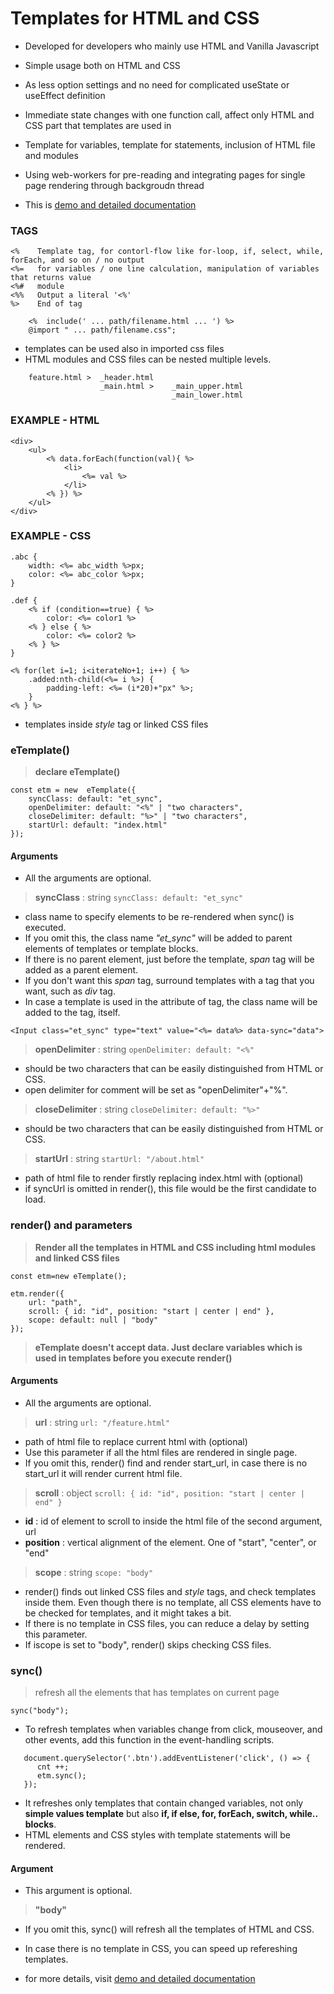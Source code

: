 # Templates for HTML and CSS

* Developed for developers who mainly use HTML and Vanilla Javascript
* Simple usage both on HTML and CSS
* As less option settings and no need for complicated useState or useEffect definition
* Immediate state changes with one function call, affect only HTML and CSS part that templates are used in
* Template for variables, template for statements, inclusion of HTML file and modules
* Using web-workers for pre-reading and integrating pages for single page rendering through backgroudn thread

* This is [demo and detailed documentation](https://ybrians.cafe24.com/etemplate/)

### TAGS
```
<%    Template tag, for contorl-flow like for-loop, if, select, while, forEach, and so on / no output
<%=   for variables / one line calculation, manipulation of variables that returns value
<%#   module
<%%   Output a literal '<%'
%>    End of tag

    <%  include(' ... path/filename.html ... ') %>
    @import " ... path/filename.css";
```
* templates can be used also in imported css files
* HTML modules and CSS files can be nested multiple levels.

```
    feature.html >  _header.html
                    _main.html >    _main_upper.html
                                    _main_lower.html
```
### EXAMPLE - HTML
```
<div>
    <ul>
        <% data.forEach(function(val){ %>
            <li>
                <%= val %>
            </li>
        <% }) %>
    </ul>
</div>
```
### EXAMPLE - CSS
```
.abc {
    width: <%= abc_width %>px;
    color: <%= abc_color %>px;
}

.def {
    <% if (condition==true) { %>
        color: <%= color1 %>
    <% } else { %>
        color: <%= color2 %>
    <% } %>
}

<% for(let i=1; i<iterateNo+1; i++) { %>
    .added:nth-child(<%= i %>) {
        padding-left: <%= (i*20)+"px" %>;
    }
<% } %>
```
- templates inside _style_ tag or linked CSS files

### eTemplate()
> **declare eTemplate()**

```
const etm = new  eTemplate({
    syncClass: default: "et_sync",
    openDelimiter: default: "<%" | "two characters", 
    closeDelimiter: default: "%>" | "two characters",
    startUrl: default: "index.html"
});
```

#### **Arguments**
* All the arguments are optional.

> **syncClass** : string  `syncClass: default: "et_sync"`
        
* class name to specify elements to be re-rendered when sync() is executed.
* If you omit this, the class name _"et_sync"_ will be added to parent elements of templates or template blocks.
* If there is no parent element, just before the template, _span_ tag will be added as a parent element.
* If you don't want this _span_ tag, surround templates with a tag that you want, such as _div_ tag.
* In case a template is used in the attribute of tag, the class name will be added to the tag, itself.
```
<Input class="et_sync" type="text" value="<%= data%> data-sync="data">
```

> **openDelimiter** : string  `openDelimiter: default: "<%"`
        
* should be two characters that can be easily distinguished from HTML or CSS.
* open delimiter for comment will be set as "openDelimiter"+"%".

> **closeDelimiter** : string  `closeDelimiter: default: "%>"`
        
* should be two characters that can be easily distinguished from HTML or CSS.

> **startUrl** : string  `startUrl: "/about.html"`

* path of html file to render firstly replacing index.html with (optional)
* if syncUrl is omitted in render(), this file would be the first candidate to load.

### render() and parameters
> **Render all the templates in HTML and CSS including html modules and linked CSS files**
    
```
const etm=new eTemplate();

etm.render({
    url: "path", 
    scroll: { id: "id", position: "start | center | end" },
    scope: default: null | "body"
});
```
> **eTemplate doesn't accept data. Just declare variables which is used in templates before you execute render()**

#### **Arguments**
* All the arguments are optional.

> **url** : string  `url: "/feature.html"`

* path of html file to replace current html with (optional)
* Use this parameter if all the html files are rendered in single page.
* If you omit this, render() find and render start_url, in case there is no start_url it will render current html file.

> **scroll** : object  `scroll: { id: "id", position: "start | center | end" }`

* **id** : id of element to scroll to inside the html file of the second argument, url
* **position** : vertical alignment of the element. One of "start", "center", or "end"
                                                                     
> **scope** : string  `scope: "body"`

* render() finds out linked CSS files and _style_ tags, and check templates inside them. Even though there is no template, all CSS elements have to be checked for templates, and it might takes a bit.
* If there is no template in CSS files, you can reduce a delay by setting this parameter.
* If iscope is set to "body", render() skips checking CSS files.

### sync()
> refresh all the elements that has templates on current page
      
```
sync("body");
```

* To refresh templates when variables change from click, mouseover, and other events, add this function in the event-handling scripts.

```
   document.querySelector('.btn').addEventListener('click', () => {
      cnt ++;
      etm.sync();
   });
```
      
* It refreshes only templates that contain changed variables, not only **simple values template** but also **if, if else, for, forEach, switch, while.. blocks**.
* HTML elements and CSS styles with template statements will be rendered.

#### **Argument**
* This argument is optional.
    
> **"body"**
      
* If you omit this, sync() will refresh all the templates of HTML and CSS.
* In case there is no template in CSS, you can speed up refereshing templates.

* for more details, visit [demo and detailed documentation](https://ybrians.cafe24.com/etemplate/)